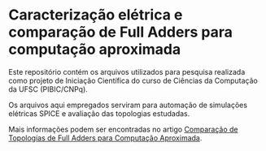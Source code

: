 # Caracterização elétrica e comparação de Full Adders para computação aproximada

Este repositório contém os arquivos utilizados para pesquisa realizada como projeto de Iniciação Científica do curso de Ciências da Computação da UFSC (PIBIC/CNPq).

Os arquivos aqui empregados serviram para automação de simulações elétricas SPICE e avaliação das topologias estudadas.

Mais informações podem ser encontradas no artigo [Comparação de Topologias de Full Adders para Computação Aproximada](https://periodicos.univali.br/index.php/acotb/article/view/16792).
